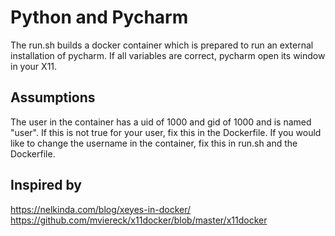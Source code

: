 Python and Pycharm
==================

The run.sh builds a docker container which is prepared to run an external installation of pycharm. If all variables are correct, pycharm open its window in your X11.

Assumptions
-----------
The user in the container has a uid of 1000 and gid of 1000 and is named "user". If this is not true for your user, fix this in the Dockerfile. If you would like to change the username in the container, fix this in run.sh and the Dockerfile.

Inspired by
-----------
https://nelkinda.com/blog/xeyes-in-docker/
https://github.com/mviereck/x11docker/blob/master/x11docker


